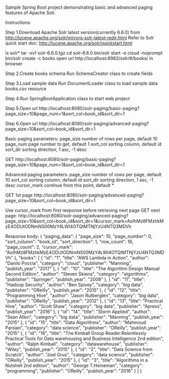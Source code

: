 Sample Spring Boot project demonstrating basic and advanced paging features of Apache Solr.

Instructions:

Step 1.Download Apache Solr latest version(currently 6.6.0) from http://lucene.apache.org/solr/mirrors-solr-latest-redir.html
Refer to Solr quick start doc: http://lucene.apache.org/solr/quickstart.html

ls solr*
tar -xvf solr-6.6.0.tgz
cd solr-6.6.0
bin/solr start -e cloud -noprompt
bin/solr create -c books
open url http://localhost:8983/solr/#/books/ in browser


Step 2.Create books schema
Run SchemaCreator class to create fields

Step 3.Load sample data
Run DocumentLoader class to load sample data books.csv resource

Step 4.Run SpringBootApplication class to start web project

Step 5.Open url http://localhost:8080/solr-paging/basic-paging?page_size=10&page_num=1&sort_col=book_id&sort_dir=1

Step 6.Open url http://localhost:8080/solr-paging/advanced-paging?page_size=10&sort_col=book_id&sort_dir=1


Basic paging parameters:
page_size number of rows per page, default 10
page_num page number to get, default 1
sort_col sorting column, default id
sort_dir sorting direction, 1 asc, -1 desc

GET http://localhost:8080/solr-paging/basic-paging?page_size=10&page_num=1&sort_col=book_id&sort_dir=1


Advanced paging parameters:
page_size number of rows per page, default 10
sort_col sorting column, default id
sort_dir sorting direction, 1 asc, -1 desc
cursor_mark continue from this point, default *

GET 1st page http://localhost:8080/solr-paging/advanced-paging?page_size=10&sort_col=book_id&sort_dir=1

Use cursor_mark from first response before retrieving next page
GET next page: http://localhost:8080/solr-paging/advanced-paging?page_size=10&sort_col=book_id&sort_dir=1&cursor_mark=AoIhMz8FMzhkMzE4ODUtODNmNS00MzY4LWI4OTQtMTNjYzU4NTQ3MDVh

Response body:
{
  "paging_data": {
    "page_size": 10,
    "page_number": 0,
    "sort_column": "book_id",
    "sort_direction": 1,
    "row_count": 16,
    "page_count": 2,
    "cursor_mark": "AoIhMz8FMzhkMzE4ODUtODNmNS00MzY4LWI4OTQtMTNjYzU4NTQ3MDVh"
  },
  "books": [
    {
      "id": "1",
      "title": "AWS Lambda in Action",
      "author": "Danilo Poccia",
      "category": "cloud",
      "publisher": "Manning",
      "publish_year": "2017"
    },
    {
      "id": "10",
      "title": "The Algorithm Design Manual Second Edition",
      "author": "Steven Skiena",
      "category": "algorithms",
      "publisher": "Springer",
      "publish_year": "2008"
    },
    {
      "id": "11",
      "title": "Hadoop Security",
      "author": "Ben Spivey",
      "category": "big data",
      "publisher": "OReilly",
      "publish_year": "2015"
    },
    {
      "id": "12",
      "title": "Programming Hive",
      "author": "Jason Rutberglen",
      "category": "big data",
      "publisher": "OReilly",
      "publish_year": "2012"
    },
    {
      "id": "13",
      "title": "Practical Hive",
      "author": "Scott Shaw",
      "category": "big data",
      "publisher": "Apress",
      "publish_year": "2016"
    },
    {
      "id": "14",
      "title": "Storm Applied",
      "author": "Sean Allen",
      "category": "big data",
      "publisher": "Manning",
      "publish_year": "2015"
    },
    {
      "id": "15",
      "title": "Data Algorithms",
      "author": "Mahmoud Parsian",
      "category": "data science",
      "publisher": "OReilly",
      "publish_year": "2015"
    },
    {
      "id": "16",
      "title": "The Kimball Group Reader:Relentlessly Practical Tools for Data warehousing and Business Intelligence 2nd edition",
      "author": "Ralph Kimball",
      "category": "datawarehouse",
      "publisher": "Wiley",
      "publish_year": "2015"
    },
    {
      "id": "2",
      "title": "Data Science from Scratch",
      "author": "Joel Grus",
      "category": "data science",
      "publisher": "OReilly",
      "publish_year": "2015"
    },
    {
      "id": "3",
      "title": "Algorithms in a Nutshell 2nd edition",
      "author": "George T.Heineman",
      "category": "programming",
      "publisher": "OReilly",
      "publish_year": "2016"
    }
  ]
}